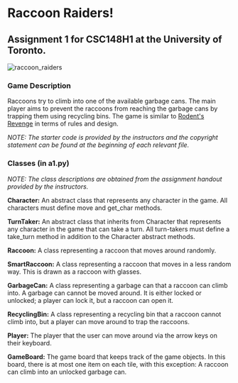 # Raccoon Raiders!

## Assignment 1 for CSC148H1 at the University of Toronto.  

![raccoon_raiders](https://github.com/selenbayram/csc148-winter-2022/assets/113145976/11a369f6-a631-42fd-b733-3559d7265a84)


### Game Description

Raccoons try to climb into one of the available garbage cans. 
The main player aims to prevent the raccoons from reaching the garbage cans by trapping them using recycling bins. 
The game is similar to [Rodent's Revenge](https://en.wikipedia.org/wiki/Rodent%27s_Revenge) in terms of rules and design. 

_NOTE: The starter code is provided by the instructors and the copyright statement can be found at the beginning of each relevant file._

### Classes (in a1.py)
_NOTE: The class descriptions are obtained from the assignment handout provided by the instructors._

**Character:** An abstract class that represents any character in the game. All characters must define move and get_char methods.

**TurnTaker:** An abstract class that inherits from Character that represents any character in the game that can take a turn. All turn-takers must define a take_turn method in addition to the Character abstract methods.

**Raccoon:** A class representing a raccoon that moves around randomly.

**SmartRaccoon:** A class representing a raccoon that moves in a less random way. This is drawn as a raccoon with glasses.

**GarbageCan:** A class representing a garbage can that a raccoon can climb into. A garbage can cannot be moved around. It is either locked or unlocked; a player can lock it, but a raccoon can open it.

**RecyclingBin:** A class representing a recycling bin that a raccoon cannot climb into, but a player can move around to trap the raccoons.

**Player:** The player that the user can move around via the arrow keys on their keyboard.

**GameBoard:** The game board that keeps track of the game objects. In this board, there is at most one item on each tile, with this exception: A raccoon can climb into an unlocked garbage can.
